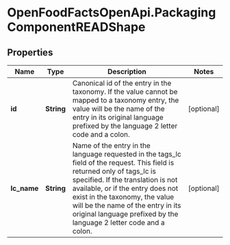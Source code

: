 # OpenFoodFactsOpenApi.PackagingComponentREADShape

## Properties

Name | Type | Description | Notes
------------ | ------------- | ------------- | -------------
**id** | **String** | Canonical id of the entry in the taxonomy. If the value cannot be mapped to a taxonomy entry, the value will be the name of the entry in its original language prefixed by the language 2 letter code and a colon. | [optional] 
**lc_name** | **String** | Name of the entry in the language requested in the tags_lc field of the request. This field is returned only of tags_lc is specified. If the translation is not available, or if the entry does not exist in the taxonomy, the value will be the name of the entry in its original language prefixed by the language 2 letter code and a colon. | [optional] 


